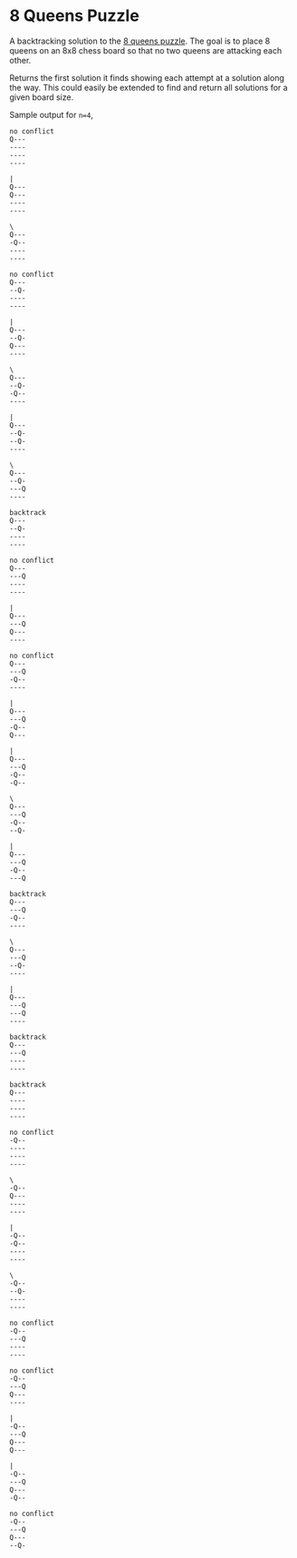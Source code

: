 8 Queens Puzzle
===============

A backtracking solution to the [8 queens puzzle](http://en.wikipedia.org/wiki/Eight_queens_puzzle). The goal is to place 8 queens on an 8x8 chess board so that no two queens are attacking each other.

Returns the first solution it finds showing each attempt at a solution along the way. This could easily be extended to find and return all solutions for a given board size.

Sample output for `n=4`,

    no conflict
    Q---
    ----
    ----
    ----

    |
    Q---
    Q---
    ----
    ----

    \
    Q---
    -Q--
    ----
    ----

    no conflict
    Q---
    --Q-
    ----
    ----

    |
    Q---
    --Q-
    Q---
    ----

    \
    Q---
    --Q-
    -Q--
    ----

    |
    Q---
    --Q-
    --Q-
    ----

    \
    Q---
    --Q-
    ---Q
    ----

    backtrack
    Q---
    --Q-
    ----
    ----

    no conflict
    Q---
    ---Q
    ----
    ----

    |
    Q---
    ---Q
    Q---
    ----

    no conflict
    Q---
    ---Q
    -Q--
    ----

    |
    Q---
    ---Q
    -Q--
    Q---

    |
    Q---
    ---Q
    -Q--
    -Q--

    \
    Q---
    ---Q
    -Q--
    --Q-

    |
    Q---
    ---Q
    -Q--
    ---Q

    backtrack
    Q---
    ---Q
    -Q--
    ----

    \
    Q---
    ---Q
    --Q-
    ----

    |
    Q---
    ---Q
    ---Q
    ----

    backtrack
    Q---
    ---Q
    ----
    ----

    backtrack
    Q---
    ----
    ----
    ----

    no conflict
    -Q--
    ----
    ----
    ----

    \
    -Q--
    Q---
    ----
    ----

    |
    -Q--
    -Q--
    ----
    ----

    \
    -Q--
    --Q-
    ----
    ----

    no conflict
    -Q--
    ---Q
    ----
    ----

    no conflict
    -Q--
    ---Q
    Q---
    ----

    |
    -Q--
    ---Q
    Q---
    Q---

    |
    -Q--
    ---Q
    Q---
    -Q--

    no conflict
    -Q--
    ---Q
    Q---
    --Q-